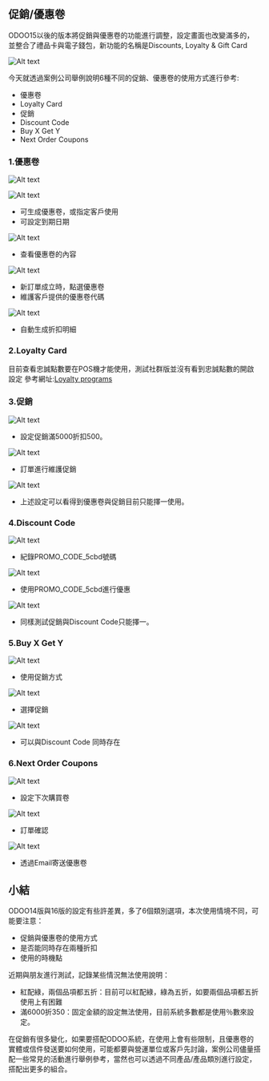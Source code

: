 ## 促銷/優惠卷

ODOO15以後的版本將促銷與優惠卷的功能進行調整，設定畫面也改變滿多的，並整合了禮品卡與電子錢包，新功能的名稱是Discounts, Loyalty & Gift Card

![Alt text](https://ithelp.ithome.com.tw/upload/images/20230919/20161788PckbtudDw9.png)

今天就透過案例公司舉例說明6種不同的促銷、優惠卷的使用方式進行參考:

- 優惠卷
- Loyalty Card
- 促銷
- Discount Code
- Buy X Get Y
- Next Order Coupons

### 1.優惠卷

![Alt text](https://ithelp.ithome.com.tw/upload/images/20230919/20161788FgjBARohqD.png)

![Alt text](https://ithelp.ithome.com.tw/upload/images/20230919/20161788xfk8pfSbdk.png)

- 可生成優惠卷，或指定客戶使用
- 可設定到期日期

![Alt text](https://ithelp.ithome.com.tw/upload/images/20230919/20161788slTD3hgsF7.png)

- 查看優惠卷的內容

![Alt text](https://ithelp.ithome.com.tw/upload/images/20230919/20161788KydN4zeoQS.png)

- 新訂單成立時，點選優惠卷
- 維護客戶提供的優惠卷代碼

![Alt text](https://ithelp.ithome.com.tw/upload/images/20230919/20161788G8kzVjpGyP.png)

- 自動生成折扣明細

### 2.Loyalty Card

目前查看忠誠點數要在POS機才能使用，測試社群版並沒有看到忠誠點數的開啟設定
參考網址:[Loyalty programs](https://www.odoo.com/documentation/16.0/applications/sales/point_of_sale/pricing/loyalty.html)

### 3.促銷

![Alt text](https://ithelp.ithome.com.tw/upload/images/20230919/20161788mIKLGUzUr8.png)
- 設定促銷滿5000折扣500。

![Alt text](https://ithelp.ithome.com.tw/upload/images/20230919/20161788KMPu5g11FH.png)

- 訂單進行維護促銷

![Alt text](https://ithelp.ithome.com.tw/upload/images/20230919/20161788iAxXUqQRlX.png)

- 上述設定可以看得到優惠卷與促銷目前只能擇一使用。

### 4.Discount Code

![Alt text](https://ithelp.ithome.com.tw/upload/images/20230919/20161788t51dkz84yi.png)

- 紀錄PROMO_CODE_5cbd號碼

![Alt text](https://ithelp.ithome.com.tw/upload/images/20230919/20161788q4B7BdbaOm.png)

- 使用PROMO_CODE_5cbd進行優惠

![Alt text](https://ithelp.ithome.com.tw/upload/images/20230919/20161788cSB0UgarjA.png)

- 同樣測試促銷與Discount Code只能擇一。

### 5.Buy X Get Y

![Alt text](https://ithelp.ithome.com.tw/upload/images/20230919/20161788f6rcd6Qp8b.png)

- 使用促銷方式

![Alt text](https://ithelp.ithome.com.tw/upload/images/20230919/20161788oM2iXoqmA5.png)

- 選擇促銷

![Alt text](https://ithelp.ithome.com.tw/upload/images/20230919/2016178896BWJ31xFv.png)

- 可以與Discount Code 同時存在

### 6.Next Order Coupons

![Alt text](https://ithelp.ithome.com.tw/upload/images/20230919/20161788yshFA6L1XC.png)

- 設定下次購買卷

![Alt text](https://ithelp.ithome.com.tw/upload/images/20230919/20161788aFXdnZUTNH.png)

- 訂單確認

![Alt text](https://ithelp.ithome.com.tw/upload/images/20230919/20161788zR4xoHRvTJ.png)

- 透過Email寄送優惠卷

## 小結

ODOO14版與16版的設定有些許差異，多了6個類別選項，本次使用情境不同，可能要注意：

- 促銷與優惠卷的使用方式
- 是否能同時存在兩種折扣
- 使用的時機點

近期與朋友進行測試，記錄某些情況無法使用說明：

- 紅配綠，兩個品項都五折：目前可以紅配綠，綠為五折，如要兩個品項都五折使用上有困難
- 滿6000折350：固定金額的設定無法使用，目前系統多數都是使用％數來設定。

在促銷有很多變化，如果要搭配ODOO系統，在使用上會有些限制，且優惠卷的實體或信件發送要如何使用，可能都要與營運單位或客戶先討論，案例公司儘量搭配一些常見的活動進行舉例參考，當然也可以透過不同產品/產品類別進行設定，搭配出更多的組合。
